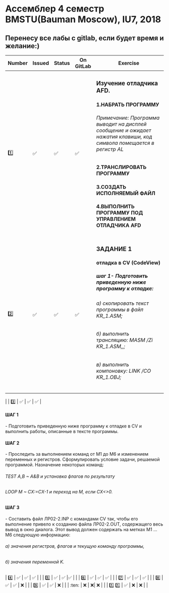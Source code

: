 # Ассемблер 4 семестр BMSTU(Bauman Moscow), IU7, 2018
<H2>Перенесу все лабы с gitlab, если будет время и желание:)</H2>

| Number | Issued | Status | On GitLab | Exercise |
|------|---|------|----------|---|
| :one: | :white_check_mark: | :white_check_mark: | :white_check_mark: | <h3>Изучение отладчика AFD.</h3><h4>1.HАБРАТЬ ПРОГРАММУ</h4><h6>Примечание: Программа выводит на дисплей сообщение и ожидает  нажатия клавиши, код символа помещается в регистр AL</h6><h4>2.ТРАНСЛИРОВАТЬ ПРОГРАММУ</h4><h4>3.СОЗДАТЬ ИСПОЛНЯЕМЫЙ ФАЙЛ</h4><h4>4.ВЫПОЛНИТЬ ПРОГРАММУ ПОД УПРАВЛЕНИЕМ ОТЛАДЧИКА AFD</h4>|
| :two: | :white_check_mark: | :white_check_mark: | :white_check_mark: | <h3>ЗАДАНИЕ 1</h3><h4>отладка в CV (CodeView)</h4><h5>шаг 1- Подготовить приведенную ниже программу к отладке:</h5><h6>а) скопировать текст программы в файл KR_1.ASM;</h6><h6>б) выполнить трансляцию: MASM /Zi KR_1.ASM,,;</h6><h6>в) выполнить компоновку: LINK /CO KR_1.OBJ;</h6>
 |
| :three: | :white_check_mark: | :white_check_mark: | :white_check_mark: | <h4>ШАГ 1</h4>- Подготовить приведенную ниже программу к отладке в CV и выполнить работы, описанные в тексте программы. <h4>ШАГ 2</h4>- Проследить за выполнением команд от M1 до M6 и  изменением переменных   и регистров.  Сформулировать условие задачи, решаемой программой. Назначение некоторых команд: <h6>TEST A,B     ~    A&B и установка флагов по результату</h6><h6>LOOP M       ~    CX:=CX-1 и переход на М, если CX<>0.</h6><h4>ШАГ 3</h4>- Составить файл ЛР02-2.INP с командами CV так,  чтобы  его выполнение привело к созданию файла ЛР02-2.OUT, содержащего весь вывод в окно диалога.  Этот вывод должен содержать  на  метках M1 ... M6 следующую информацию: <h6>а) значения регистров, флагов и текущую команду программы,</h6><h6>б) значения переменной K.</h6>
| :four: | :white_check_mark: | :white_check_mark: | :white_check_mark: | |
| :five: | :white_check_mark: | :white_check_mark: |:white_check_mark: | |
| :six: | :white_check_mark: | :white_check_mark: | :white_check_mark: | |
| :seven: | :white_check_mark: | :white_check_mark: | :white_check_mark: | |
| :eight: | :white_check_mark: | :white_check_mark: | :x: | |
| :nine: | :white_check_mark: | :white_check_mark: | :x: | |
| :ten: | :x: | :x:| :x: | |
| :one: :one: | :white_check_mark: | :x: | :x: | |

